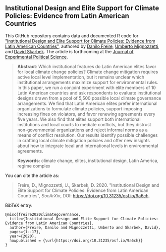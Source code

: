 ## Institutional Design and Elite Support for Climate Policies: Evidence from Latin American Countries

This GitHub repository contains data and documented R code for ["Institutional Design and Elite Support for Climate Policies: Evidence from Latin American Countries"](https://doi.org/10.31235/osf.io/9a6ch), authored by [Danilo Freire](http://danilofreire.github.io), [Umberto Mignozzetti](http://umbertomig.com), and [David Skarbek](http://davidskarbek.com). The article is forthcoming at the [Journal of Experimental Political Science](https://www.cambridge.org/core/journals/journal-of-experimental-political-science).

> **Abstract**: Which institutional features do Latin American elites favor for local climate change policies? Climate change mitigation requires active local level implementation, but it remains unclear which institutional arrangements maximize support for environmental rules. In this paper, we run a conjoint experiment with elite members of 10 Latin American countries and ask respondents to evaluate institutional designs drawn from a pool of 5,500 possible local climate governance arrangements. We find that Latin American elites prefer international organizations to formulate climate policies, support imposing increasing fines on violators, and favor renewing agreements every five years. We also find that elites support both international institutions and local courts to mediate conflicts, but they distrust non-governmental organizations and reject informal norms as a means of conflict resolution. Our results identify possible challenges in crafting local climate mitigation policies and offer new insights about how to integrate local and international levels in environmental agreements.
>
> **Keywords**: climate change, elites, institutional design, Latin America, regime complex

You can cite the article as: 

> Freire, D., Mignozzetti, U., Skarbek, D. 2020. "Institutional Design and Elite Support for Climate Policies: Evidence from Latin American Countries", _SocArXiv_, DOI: <https://doi.org/10.31235/osf.io/9a6ch>.

BibTeX entry:

```
@misc{freire2020climategovernance,
  title={Institutional Design and Elite Support for Climate Policies: Evidence from Latin American Countries},
  author={Freire, Danilo and Mignozzetti, Umberto and Skarbek, David},
  pages={1--17},
  year={2020},
  howpublished = {\url{https://doi.org/10.31235/osf.io/9a6ch}}
}
```
